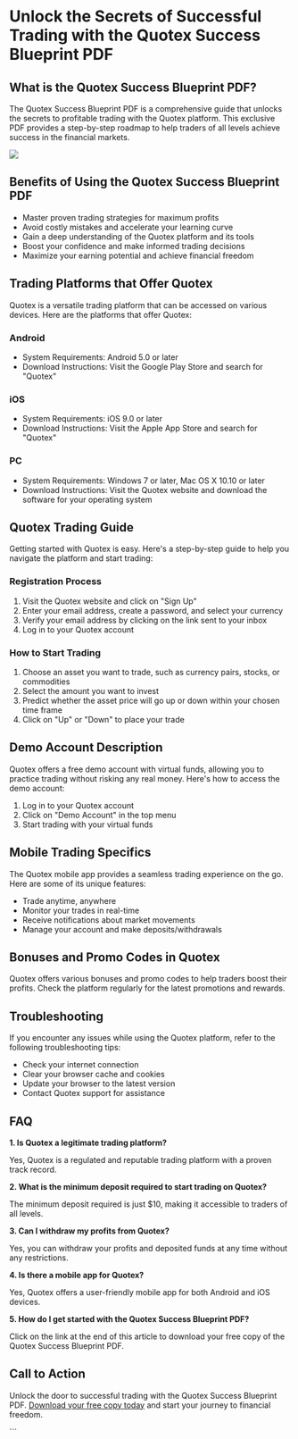 # Unlock the Secrets of Successful Trading with the Quotex Success Blueprint PDF

## What is the Quotex Success Blueprint PDF?

The Quotex Success Blueprint PDF is a comprehensive guide that unlocks
the secrets to profitable trading with the Quotex platform. This
exclusive PDF provides a step-by-step roadmap to help traders of all
levels achieve success in the financial markets.

[![](https://static.quotex.io/files/4_en/300_250.jpg)](https://traff.sbs/brokerqxlid)

## Benefits of Using the Quotex Success Blueprint PDF

-   Master proven trading strategies for maximum profits
-   Avoid costly mistakes and accelerate your learning curve
-   Gain a deep understanding of the Quotex platform and its tools
-   Boost your confidence and make informed trading decisions
-   Maximize your earning potential and achieve financial freedom

## Trading Platforms that Offer Quotex

Quotex is a versatile trading platform that can be accessed on various
devices. Here are the platforms that offer Quotex:

### Android

-   System Requirements: Android 5.0 or later
-   Download Instructions: Visit the Google Play Store and search for
    "Quotex"

### iOS

-   System Requirements: iOS 9.0 or later
-   Download Instructions: Visit the Apple App Store and search for
    "Quotex"

### PC

-   System Requirements: Windows 7 or later, Mac OS X 10.10 or later
-   Download Instructions: Visit the Quotex website and download the
    software for your operating system

## Quotex Trading Guide

Getting started with Quotex is easy. Here\'s a step-by-step guide to
help you navigate the platform and start trading:

### Registration Process

1.  Visit the Quotex website and click on "Sign Up"
2.  Enter your email address, create a password, and select your
    currency
3.  Verify your email address by clicking on the link sent to your inbox
4.  Log in to your Quotex account

### How to Start Trading

1.  Choose an asset you want to trade, such as currency pairs, stocks,
    or commodities
2.  Select the amount you want to invest
3.  Predict whether the asset price will go up or down within your
    chosen time frame
4.  Click on "Up" or "Down" to place your trade

## Demo Account Description

Quotex offers a free demo account with virtual funds, allowing you to
practice trading without risking any real money. Here\'s how to access
the demo account:

1.  Log in to your Quotex account
2.  Click on "Demo Account" in the top menu
3.  Start trading with your virtual funds

## Mobile Trading Specifics

The Quotex mobile app provides a seamless trading experience on the go.
Here are some of its unique features:

-   Trade anytime, anywhere
-   Monitor your trades in real-time
-   Receive notifications about market movements
-   Manage your account and make deposits/withdrawals

## Bonuses and Promo Codes in Quotex

Quotex offers various bonuses and promo codes to help traders boost
their profits. Check the platform regularly for the latest promotions
and rewards.

## Troubleshooting

If you encounter any issues while using the Quotex platform, refer to
the following troubleshooting tips:

-   Check your internet connection
-   Clear your browser cache and cookies
-   Update your browser to the latest version
-   Contact Quotex support for assistance

## FAQ

**1. Is Quotex a legitimate trading platform?**

Yes, Quotex is a regulated and reputable trading platform with a proven
track record.

**2. What is the minimum deposit required to start trading on Quotex?**

The minimum deposit required is just \$10, making it accessible to
traders of all levels.

**3. Can I withdraw my profits from Quotex?**

Yes, you can withdraw your profits and deposited funds at any time
without any restrictions.

**4. Is there a mobile app for Quotex?**

Yes, Quotex offers a user-friendly mobile app for both Android and iOS
devices.

**5. How do I get started with the Quotex Success Blueprint PDF?**

Click on the link at the end of this article to download your free copy
of the Quotex Success Blueprint PDF.

## Call to Action

Unlock the door to successful trading with the Quotex Success Blueprint
PDF. [Download your free copy
today](\%22https://traff.sbs/brokerqxsignup\%22) and start your journey
to financial freedom.

\`\`\`

